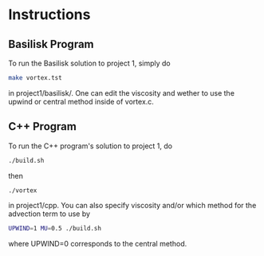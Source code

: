 # Instructions #
## Basilisk  Program ##
To run the Basilisk solution to project 1, simply do
```bash
make vortex.tst
```
in project1/basilisk/. One can edit the viscosity and wether to use the upwind or central method inside of vortex.c.

## C++ Program ##
To run the C++ program's solution to project 1, do
```bash
./build.sh
```
then
```bash
./vortex
```
in project1/cpp. You can also specify viscosity and/or which method for the advection term to use by
```bash
UPWIND=1 MU=0.5 ./build.sh
```
where UPWIND=0 corresponds to the central method.
